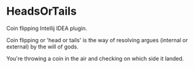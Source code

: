 # HeadsOrTails
Coin flipping Intellij IDEA plugin.

Coin flipping or 'head or tails' is the way of resolving argues (internal or external) by the will of gods.

You're throwing a coin in the air and checking on which side it landed.

